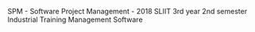 SPM - Software Project Management - 2018
SLIIT 3rd year 2nd semester
Industrial Training Management Software